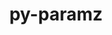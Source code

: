 ---
title: "py-paramz"
layout: cache
categories: [package, develop-2023-10-08]
meta: {"versions": ["0.9.5"], "compilers": ["gcc@=11.4.0", "gcc@=9.4.0", "oneapi@=2023.2.1"], "oss": ["ubuntu20.04"], "platforms": ["linux"], "targets": ["aarch64", "ppc64le", "x86_64_v3"], "stacks": ["e4s", "e4s-arm", "e4s-oneapi", "e4s-power", "root"], "num_specs": 4, "num_specs_by_stack": {"root": 4, "e4s-arm": 1, "e4s-power": 1, "e4s": 1, "e4s-oneapi": 1}}
spec_details: [{"hash": "zknvbu2jiwomzomjjnsjymflse3lhsq6", "compiler": "gcc@=11.4.0", "versions": ["0.9.5"], "os": "ubuntu20.04", "platform": "linux", "target": "aarch64", "variants": ["build_system=python_pip"], "stacks": ["root", "e4s-arm"], "size": "-", "tarball": "https://binaries.spack.io/releases/develop-2023-10-08/build_cache/linux-ubuntu20.04-aarch64/gcc-11.4.0/py-paramz-0.9.5/linux-ubuntu20.04-aarch64-gcc-11.4.0-py-paramz-0.9.5-zknvbu2jiwomzomjjnsjymflse3lhsq6.spack"}, {"hash": "3ejsz2ucw4x7urregzlhjdxsrfkfhebl", "compiler": "gcc@=9.4.0", "versions": ["0.9.5"], "os": "ubuntu20.04", "platform": "linux", "target": "ppc64le", "variants": ["build_system=python_pip"], "stacks": ["e4s-power", "root"], "size": "-", "tarball": "https://binaries.spack.io/releases/develop-2023-10-08/build_cache/linux-ubuntu20.04-ppc64le/gcc-9.4.0/py-paramz-0.9.5/linux-ubuntu20.04-ppc64le-gcc-9.4.0-py-paramz-0.9.5-3ejsz2ucw4x7urregzlhjdxsrfkfhebl.spack"}, {"hash": "s35xtlbwg2xyzpajceqsjnmxch4hnwxv", "compiler": "gcc@=11.4.0", "versions": ["0.9.5"], "os": "ubuntu20.04", "platform": "linux", "target": "x86_64_v3", "variants": ["build_system=python_pip"], "stacks": ["root", "e4s"], "size": "-", "tarball": "https://binaries.spack.io/releases/develop-2023-10-08/build_cache/linux-ubuntu20.04-x86_64_v3/gcc-11.4.0/py-paramz-0.9.5/linux-ubuntu20.04-x86_64_v3-gcc-11.4.0-py-paramz-0.9.5-s35xtlbwg2xyzpajceqsjnmxch4hnwxv.spack"}, {"hash": "ngtjcyw3vuqklwh3oofnfds3qomyvr7m", "compiler": "oneapi@=2023.2.1", "versions": ["0.9.5"], "os": "ubuntu20.04", "platform": "linux", "target": "x86_64_v3", "variants": ["build_system=python_pip"], "stacks": ["e4s-oneapi", "root"], "size": "-", "tarball": "https://binaries.spack.io/releases/develop-2023-10-08/build_cache/linux-ubuntu20.04-x86_64_v3/oneapi-2023.2.1/py-paramz-0.9.5/linux-ubuntu20.04-x86_64_v3-oneapi-2023.2.1-py-paramz-0.9.5-ngtjcyw3vuqklwh3oofnfds3qomyvr7m.spack"}]
---